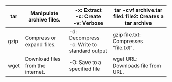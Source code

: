 

| tar  | Manipulate archive files.         | -x: Extract <br> -c: Create <br> -v: Verbose     | tar -cvf archive.tar file1 file2: Creates a tar archive |
|------|-----------------------------------|--------------------------------------------------|---------------------------------------------------------|
| gzip | Compress or expand files.         | -d: Decompress <br> -c: Write to standard output | gzip file.txt: Compresses "file.txt".                   |
| wget | Download files from the internet. | -O: Save to a specified file                     | wget URL: Downloads file from URL.                      |
